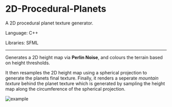 2D-Procedural-Planets
============

A 2D procedural planet texture generator.

Language: C++

Libraries: SFML

---

Generates a 2D height map via **Perlin Noise**,
and colours the terrain based on height thresholds.

It then resamples the 2D height map using a spherical
projection to generate the planets final texture. Finally,
it renders a seperate *mountain texture* behind the planet
texture which is generated by sampling the height map along the
circumference of the spherical projection.

![example](https://github.com/orglofch/2D-Produceral-Planets/blob/master/images/example.png)
